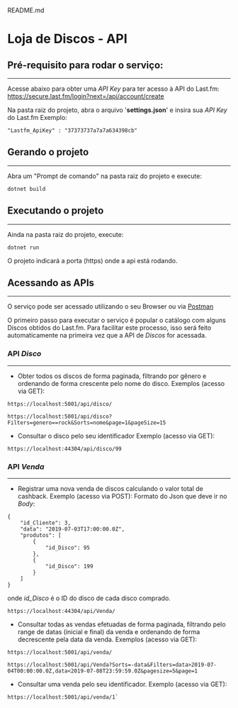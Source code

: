 README.md

# Loja de Discos - API


## Pré-requisito para rodar o serviço:
* * *
Acesse abaixo para obter uma *API Key* para ter acesso à API do Last.fm:
https://secure.last.fm/login?next=/api/account/create

Na pasta raiz do projeto, abra o arquivo '**settings.json**' e insira sua *API Key* do Last.fm
Exemplo:

`"Lastfm_ApiKey" : "37373737a7a7a634398cb"`

## Gerando o projeto
* * *
Abra um "Prompt de comando" na pasta raiz do projeto e execute:

`dotnet build `


## Executando o projeto
* * *
Ainda na pasta raiz do projeto, execute:

`dotnet run`

O projeto indicará a porta (https) onde a api está rodando.

## Acessando as APIs
* * *
O serviço pode ser acessado utilizando o seu Browser ou via [Postman](https://www.getpostman.com/downloads/)

O primeiro passo para executar o serviço é popular o catálogo com alguns Discos obtidos do Last.fm. Para facilitar este processo, isso será feito automaticamente na primeira vez que a API de *Discos* for acessada.

### API *Disco*
* * *

- Obter todos os discos de forma paginada, filtrando por gênero e ordenando de forma crescente pelo nome do disco.
Exemplos (acesso via GET):
```
https://localhost:5001/api/disco/

https://localhost:5001/api/disco?Filters=genero==rock&Sorts=nome&page=1&pageSize=15
```

- Consultar o disco pelo seu identificador
Exemplo (acesso via GET):
```
https://localhost:44304/api/disco/99
```

### API *Venda*
* * *
- Registrar uma nova venda de discos calculando o valor total de cashback.
Exemplo (acesso via POST):
Formato do Json que deve ir no *Body*:
```
{
	"id_Cliente": 3,
	"data": "2019-07-03T17:00:00.0Z",
	"produtos": [
		{
			"id_Disco": 95
		},
		{
			"id_Disco": 199
		}
	]
}
```
onde *id_Disco* é o ID do disco de cada disco comprado.
```
https://localhost:44304/api/Venda/
```
- Consultar todas as vendas efetuadas de forma paginada, filtrando pelo range de datas (inicial e final) da venda e ordenando de forma decrescente pela data da venda.
Exemplos (acesso via GET):
```
https://localhost:5001/api/venda/

https://localhost:5001/api/Venda?Sorts=-data&Filters=data>2019-07-04T00:00:00.0Z,data<2019-07-08T23:59:59.0Z&pagesize=5&page=1
```

- Consultar uma venda pelo seu identificador.
Exemplo (acesso via GET):
```
https://localhost:5001/api/venda/1`
```
